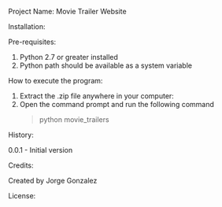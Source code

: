 Project Name:
Movie Trailer Website

Installation:

Pre-requisites:
1. Python 2.7 or greater installed
2. Python path should be available as a system variable

How to execute the program:
1. Extract the .zip file anywhere in your computer:
2. Open the command prompt and run the following command
	>python movie_trailers

History:

0.0.1 - Initial version

Credits:

Created by Jorge Gonzalez

License:

